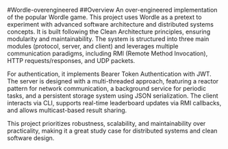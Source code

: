 #Wordle-overengineered
##Overview
An over-engineered implementation of the popular Wordle game.
This project uses Wordle as a pretext to experiment with advanced software architecture and distributed systems concepts. It is built following the Clean Architecture principles, ensuring modularity and maintainability. The system is structured into three main modules (protocol, server, and client) and leverages multiple communication paradigms, including RMI (Remote Method Invocation), HTTP requests/responses, and UDP packets.

For authentication, it implements Bearer Token Authentication with JWT. The server is designed with a multi-threaded approach, featuring a reactor pattern for network communication, a background service for periodic tasks, and a persistent storage system using JSON serialization. The client interacts via CLI, supports real-time leaderboard updates via RMI callbacks, and allows multicast-based result sharing.

This project prioritizes robustness, scalability, and maintainability over practicality, making it a great study case for distributed systems and clean software design.

